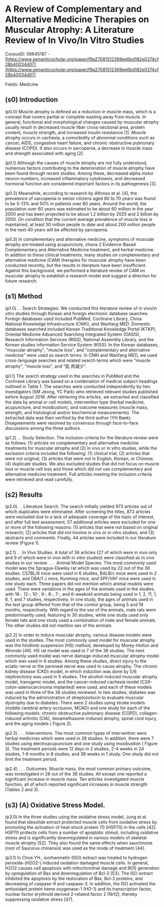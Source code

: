 # A Review of Complementary and Alternative Medicine Therapies on Muscular Atrophy: A Literature Review of In Vivo/In Vitro Studies

CorpusID: 56645187 - [https://www.semanticscholar.org/paper/f9a27081512369ee6bd182e0374cf28b40034d07](https://www.semanticscholar.org/paper/f9a27081512369ee6bd182e0374cf28b40034d07)

Fields: Medicine

## (s0) Introduction
(p0.0) Muscle atrophy is defined as a reduction in muscle mass, which is a concept that covers partial or complete wasting away from muscle. In general, functional and morphological changes caused by muscular atrophy usually result in decreased muscle fiber cross-sectional area, protein content, muscle strength, and increased insulin resistance [1]. Muscle atrophy occurs in cachexia, a comorbidity of abnormal conditions such as cancer, AIDS, congestive heart failure, and chronic obstructive pulmonary disease (COPD). It also occurs in sarcopenia, a decrease in muscle mass and strength associated with aging [2].

(p0.1) Although the causes of muscle atrophy are not fully understood, numerous factors contributing to the deterioration of muscle atrophy have been found through recent studies. Among these, decreased alpha motor neuron numbers, increased inflammatory cytokinesis, and decreased hormonal function are considered important factors in its pathogenesis [3].

(p0.2) Meanwhile, according to research by Alfonso et al. [4], the prevalence of sarcopenia in senior citizens aged 60 to 70 years was found to be 5-13% and 50% in patients over 80 years. Around the world, the population over 60 years was estimated to be about 60 million in the year 2000 and has been projected to be about 1.2 billion by 2025 and 2 billion by 2050. On condition that the current average prevalence of muscle loss is maintained, at least 50 million people to date and about 200 million people in the next 40 years will be affected by sarcopenia.

(p0.3) In complementary and alternative medicine, symptoms of muscular atrophy are treated using acupuncture, chuna 2 Evidence-Based Complementary and Alternative Medicine treatment, and herbal medicine. In addition to these clinical treatments, many studies on complementary and alternative medicine (CAM) therapies for muscular atrophy have been conducted recently, but the results in literature have been insufficient. Against this background, we performed a literature review of CAM on muscular atrophy to establish a research model and suggest a direction for future research.
## (s1) Method
(p1.0) . . Search Strategies. We conducted this literature review of in vivo/in vitro studies through Korean and foreign electronic database searches. Foreign databases used included PubMed, Cochrane Library, China National Knowledge Infrastructure (CNKI), and Wanfang MED. Domestic databases searched included Korean Traditional Knowledge Portal (KTKP), Oriental Medicine Advanced Searching Integrated System (OASIS), Research Information Services (RISS), National Assembly Library, and the Korean studies information Service System (KISS). In the Korean databases, "muscular atrophy", "muscle loss", and "complementary and alternative medicine" were used as search terms. In CNKI and Wanfang MED, we used cross-language searches and related search terms which were "muscle atrophy", "muscle loss", and "肌 肉減少".

(p1.1) The search strategy used in the searches in PubMed and the Cochrane Library was based on a combination of medical subject headings outlined in Table 1. The searches were conducted independently by two investigators (SM Jeong, YC Park) who retrieved relevant studies published before August 2018. After retrieving the articles, we extracted and classified the data by animal or cell models, intervention type (herbal medicine, acupuncture, and moxibustion), and outcome measures (muscle mass, strength, and histological and/or biochemical measurements). The extracted data was then verified by the third author (YH Baek). Disagreements were resolved by consensus through face-to-face discussions among the three authors.

(p1.2) . . Study Selection. The inclusion criteria for the literature review were as follows: (1) articles on complementary and alternative medicine treatments for muscular atrophy and (2) in vivo or in vitro studies, while the exclusion criteria included the following: (1) clinical trial; (2) articles that were not original; (3) articles that were not in English, Korean, or Chinese; (4) duplicate studies. We also excluded studies that did not focus on muscle loss or muscle cell loss and those which did not use complementary and alternative medicine treatment. Full articles meeting the inclusion criteria were retrieved and read carefully.
## (s2) Results
(p2.0) . . Literature Search. The search initially yielded 973 articles out of which duplicates were eliminated. After screening the titles, 872 articles were excluded due to a lack of adequate coverage of the topic of interest, and after full text assessment, 57 additional articles were excluded for one or more of the following reasons: (1) articles that were not based on original research; (2) articles that did not involve in vivo or in vitro studies; and (3) abstracts and comments. Finally, 44 articles were included in our literature review (Figure 1).

(p2.1) . . In Vivo Studies. A total of 36 articles (27 of which were in vivo only and 9 of which were in vivo with in vitro studies) were classified as in vivo studies in our review. . . . Animal Model Species. The most commonly used model was the Sprague-Dawley rat which was used by 22 out of the 36 studies. C57BL/6 mice were used in 6 studies, BALB/c mice were used in 2 studies, and DBA/1 J mice, Kunming mice, and SPF/VAF mice were used in one study each. Three papers did not mention which animal models were used. There were variations in the ages of the animals used in the studies, with 16-, 12-, 10-, 9-, 8-, 7-, and 6-weekold animals being used in 1, 2, 11, 1, 6, 1, and 7 studies, respectively. In one study, the ages of animals used in the test group differed from that of the control group, being 5 and 19 months, respectively. With regard to the sex of the animals, male rats were predominantly used, featuring in 30 studies, while one study used only female rats and one study used a combination of male and female animals. The other studies did not mention sex of the animals.

(p2.2) In order to induce muscular atrophy, various disease models were used in the studies. The most commonly used model for muscular atrophy was the hindlimb suspension (HS) method, developed by Morey-Holton and Wronski [49]. HS rat model was used in 7 of the 36 studies. The next commonly used model was nerve damage-induced muscular atrophy model which was used in 6 studies. Among these studies, direct injury to the sciatic nerve or the peroneal nerve was used to cause atrophy. The chronic kidney disease (CKD) model, in which induction was done by 5/6 nephrectomy was used in 5 studies. The alcohol-induced muscular atrophy model, transgenic model, and the cancer-induced cachexia model (C26-colon-adenocarcinoma implanted) were used, and each of these models was used in three of the 36  studies reviewed. In two studies, diabetes was induced by the administration of streptozotocin to evaluate muscular dystrophy due to diabetes. There were 2 studies using stroke models (middle cerebral artery occlusion, MCAO) and one study for each of the following models: chronic obstructive pulmonary disease (COPD), collagen-induced arthritis (CIA), dexamethasone-induced atrophy, spinal cord injury, and the aging models ( Figure 2).

(p2.3) . . . Interventions. The most common types of intervention were herbal medicines which were used in 28 studies. In addition, there were 7 studies using electroacupuncture and one study using moxibustion ( Figure 3). The treatment periods were 12 days in 2 studies, 2-4 weeks in 24 studies, 1-6  months in 8 studies, and 38 weeks in 1 study. One study did not limit the treatment period.

(p2.4) . . . Outcomes. Muscle mass, the most common primary outcome, was investigated in 28 out of the 36 studies. All except one reported a significant increase in muscle mass. Ten articles investigated muscle function, all of which reported significant increases in muscle strength (Tables 2 and 3).
## (s3) (A) Oxidative Stress Model.
(p3.0) In the three studies using the oxidative stress model, Jung et al. found that idesolide extract protected muscle cells from oxidative stress by promoting the activation of heat shock protein 70 (HSP70) in the cells [42]. HSP70 protects cells from a number of apoptotic stimuli, including oxidative stress and is significantly downregulated in various models of skeletal muscle atrophy [52]. They also found the same effects when sauchinone (root of Saururus chinensis) was used as the mode of treatment [44].

(p3.1) In Choe YH., isorhamnetin (ISO) extract was treated to hydrogen peroxide-(H2O2-) induced oxidation damaged muscle cells. In general, H2O2 causes cell apoptosis with mitochondrial damage and ROS generation by upregulation of Bax and downregulation of Bcl-2 [53]. The ISO extract inhibited the apoptosis by the restoration of Bax, Bcl-2 proteins, and decreasing of caspase-9 and caspase-3. In addition, the ISO activated the antioxidant protein heme oxygenase-1 (HO-1) and its transcription factor, nuclear factor erythroid derived 2-related factor 2 (Nrf2), thereby suppressing oxidative stress [47].
